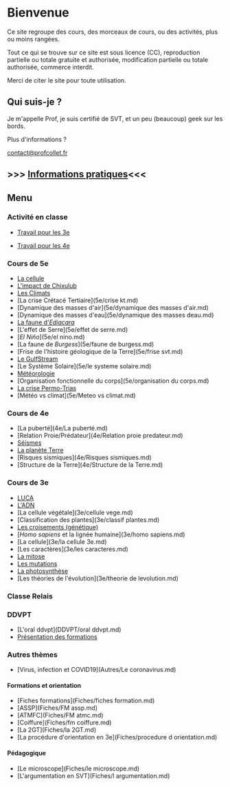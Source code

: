 # Bienvenue

Ce site regroupe des cours, des morceaux de cours, ou des activités, plus ou moins rangées. 

Tout ce qui se trouve sur ce site est sous licence (CC), reproduction partielle ou totale gratuite et authorisée, modification partielle ou totale authorisée, commerce interdit.

Merci de citer le site pour toute utilisation. 

## Qui suis-je ? 



Je m'appelle Prof, je suis certifié de SVT, et un peu (beaucoup) geek sur les bords. 

Plus d'informations ? 

[contact@profcollet.fr](mailto:contact@profcollet.fr)



## >>> [Informations pratiques](infos.md)<<<



## Menu

### Activité en classe

- [Travail pour les 3e](Travauxeleves/3e.md) 

- [Travail pour les 4e](Travauxeleves/4e.md) 

### Cours de 5e

* [La cellule](5e/cellule.md)
* [L'impact de Chixulub](5e/chixulub.md) 
*  [Les Climats](5e/climats.md) 
*  [La crise Crétacé Tertiaire](5e/crise kt.md) 
*  [Dynamique des masses d'air](5e/dynamique des masses d'air.md) 
*  [Dynamique des masses d'eau](5e/dynamique des masses deau.md) 
*  [La faune d'*Ediacara*](5e/ediacara.md) 
*  [L'effet de Serre](5e/effet de serre.md) 
*  [*El Niño*](5e/el nino.md) 
*  [La faune de *Burgess*](5e/faune de burgess.md) 
*  [Frise de l'histoire géologique de la Terre](5e/frise svt.md) 
*  [Le GulfStream](5e/gulfstream.md)  
* [Le Système Solaire](5e/le systeme solaire.md) 
*  [Météorologie](5e/meteorologie.md) 
*  [Organisation fonctionnelle du corps](5e/organisation du corps.md) 
*  [La crise Permo-Trias](5e/permotrias.md) 
* [Météo vs climat](5e/Meteo vs climat.md) 

### Cours de 4e

* [La puberté](4e/La puberté.md)
* [Relation Proie/Prédateur](4e/Relation proie predateur.md)
* [Séismes](4e/Séismes.md)
* [La planète Terre](4e/terre.md) 
*  [Risques sismiques](4e/Risques sismiques.md)  
* [Structure de la Terre](4e/Structure de la Terre.md) 

### Cours de 3e

*  [LUCA](3e/Luca.md)
*  [L'ADN](3e/adn.md) 
*  [La cellule végétale](3e/cellule vege.md) 
*  [Classification des plantes](3e/classif plantes.md) 
*  [Les croisements (génétique)](3e/croisement.md) 
*  [*Homo sapiens* et la lignée humaine](3e/homo sapiens.md) 
*  [La cellule](3e/la cellule 3e.md) 
*  [Les caractères](3e/les caracteres.md) 
*  [La mitose](3e/mitose.md) 
*  [Les mutations](3e/mutations.md) 
*  [La photosynthèse](3e/photosynthese.md) 
*  [Les théories de l'évolution](3e/theorie de levolution.md) 

### Classe Relais



### DDVPT

- [L'oral ddvpt](DDVPT/oral ddvpt.md) 
-  [Présentation des formations](DDVPT/presentation.md) 

### Autres thèmes

*  [Virus, infection et COVID19](Autres/Le coronavirus.md)

#### Formations et orientation

- [Fiches formations](Fiches/fiches formation.md) 
- [ASSP](Fiches/FM assp.md) 
- [ATMFC](Fiches/FM atmc.md) 
- [Coiffure](Fiches/fm coiffure.md) 
- [La 2GT](Fiches/la 2GT.md) 
- [La procédure d'orientation en 3e](Fiches/procedure d orientation.md) 

#### Pédagogique

- [Le microscope](Fiches/le microscope.md) 
- [L'argumentation en SVT](Fiches/l argumentation.md) 